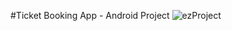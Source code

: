 #Ticket Booking App - Android Project
![ezProject](https://github.com/user-attachments/assets/d755f7e7-bf95-4a1c-a309-9bba8e8a2238)

